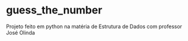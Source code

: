 # guess_the_number
 Projeto feito em python na matéria de Estrutura de Dados com professor José Olinda
